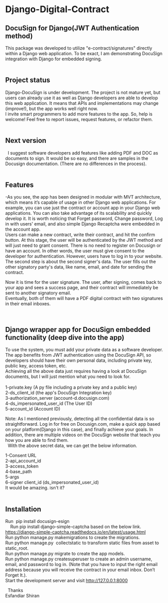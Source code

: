 # Django-Digital-Contract <br />
## DocuSign for Django(JWT Authentication method) <br />

This package was developed to utilize "e-contract/signatures" directly within a Django web application. To be exact, I am demonstrating DocuSign <br /> integration with Django for embedded signing.<br />
 
## Project status

Django-DocuSign is under development. The project is not mature yet, but users can already use it as well as Django developers are able to develop this web application. It means that APIs and implementations may change (improve!), but the app works well right now. <br />
I invite smart programmers to add more features to the app. So, help is welcome! Feel free to report issues, request features, or refactor them.<br />
 
## Next version<br />
 
I suggest software developers add features like adding PDF and DOC as documents to sign. It would be so easy, and there are samples in the Docusign documentation. (There are no differences in the process).<br />
 
## Features<br />
-As you see, the app has been designed in modular with MVT architecture, which means it’s capable of usage in other Django web applications. For example, you can use just the contract or account app in your Django web applications. You can also take advantage of its scalability and quickly develop it. It is worth noticing that Forget password, Change password, Log in with users' email, and also simple Django Recaptcha were embedded in the account app.<br />
Users can make a new contract, write their contract, and hit the confirm button. At this stage, the user will be authenticated by the JWT method and will just need to grant consent. There is no need to register on Docusign or have an account. In other words, the user must give consent to the developer for authentication. However, users have to log in to your website.<br />
The second step is about the second signer's data. The user fills out the other signatory party's data, like name, email, and date for sending the contract.<br />

Now it is time for the user signature. The user, after signing, comes back to your app and sees a success page, and their contract will immediately be sent to another signatory email.<br />
Eventually, both of them will have a PDF digital contract with two signatures in their email inboxes.<br />

 
## Django wrapper app for DocuSign embedded functionality (deep dive into the app)<br />

To use the system, you must add your private data as a software developer. The app benefits from JWT authentication using the DocuSign API, so developers should have their own personal data, including private key, public key, access token, etc.<br />
Achieving all the above data just requires having a look at DocuSign documents, but I will just mention what you need to look for.<br /><br />
1-private.key               (A py file including a private key and a public key)<br />
2-ds_client_id              (the app's DocuSign Integration key)<br />
3-authorization_server      (account-d.docusign.com)<br />
4-ds_impersonated_user_id   (The User ID)<br />
5-account_id                (Account ID)<br />

Note: As I mentioned previously, detecting all the confidential data is so straightforward. Log in for free on Docusign.com, make a quick app based on your platform(Django in this case), and finally achieve your goals. In addition, there are multiple videos on the DocuSign website that teach you how you are able to find them.<br />
 
With the above secret data, we can get the below information.<br />

1-Consent URL<br />
2-api_account_id<br />
3-access_token<br />
4-base_path<br />
5-args<br />
6-signer client_id (ds_impersonated_user_id)<br />
It would be amazing. isn't it?<br />
 

## Installation<br />

Run  pip install docusign-esign<br />   
Run pip install django-simple-captcha based on the below link.<br />
https://django-simple-captcha.readthedocs.io/en/latest/usage.html <br />
Run python manage.py makemigrations to create the migrations. <br />
Run python manage.py  collectstatic to transform static files from asset to static_root. <br />
Run python manage.py migrate to create the app models. <br />
Run python manage.py createsuperuser to create an admin username, email, and password to log in. (Note that you have to input the right email address because you will receive the contract in your email inbox. Don’t Forget It.). <br />
Start the development server and visit http://127.0.0.1:8000 <br />

 
Thanks <br />
Esfandiar Shiran <br />
